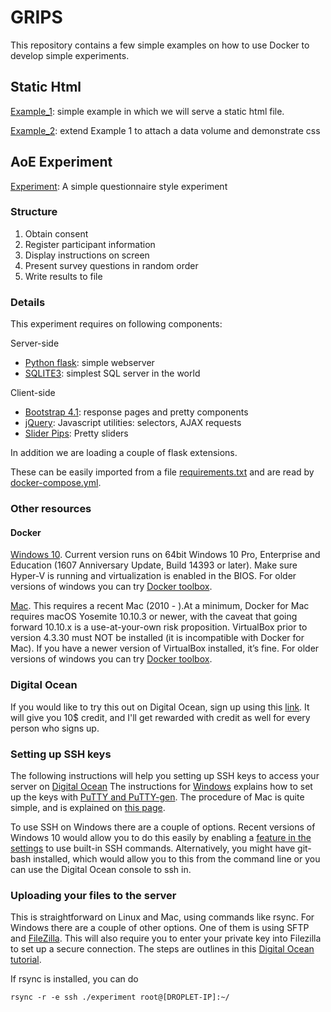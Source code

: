 # GRIPS
This repository contains a few simple examples on how to use Docker to develop simple experiments.

## Static Html
[Example_1](/example_1): simple example in which we will serve a static html file.

[Example_2](/example_2): extend Example 1 to attach a data volume and demonstrate css


## AoE Experiment
[Experiment](/experiment): A simple questionnaire style experiment

### Structure
1. Obtain consent
2. Register participant information
3. Display instructions on screen
4. Present survey questions in random order
5. Write results to file

### Details
This experiment requires on following components:

Server-side
* [Python flask](http://flask.pocoo.org/): simple webserver
* [SQLITE3](https://www.sqlite.org/index.html): simplest SQL server in the world

Client-side
* [Bootstrap 4.1](https://getbootstrap.com/): response pages and pretty components
* [jQuery](https://jquery.com/): Javascript utilities: selectors, AJAX requests
* [Slider Pips](http://simeydotme.github.io/jQuery-ui-Slider-Pips/): Pretty sliders


In addition we are loading a couple of flask extensions. 

These can be easily imported from a file [requirements.txt](/experiment/requirements.txt)
 and are read by [docker-compose.yml](/experiment/docker-compose.yml).

### Other resources
#### Docker
[Windows 10](https://docs.docker.com/docker-for-windows/install/). 
Current version runs on 64bit Windows 10 Pro, Enterprise and Education (1607 Anniversary Update, Build 14393 or later).
Make sure Hyper-V is running and virtualization is enabled in the BIOS.
For older versions of windows you can try [Docker toolbox](https://docs.docker.com/toolbox/toolbox_install_windows/
).

[Mac](https://docs.docker.com/docker-for-mac/install/). 
This requires a recent Mac (2010 - ).At a minimum, Docker for Mac requires macOS Yosemite 10.10.3 or newer, with the caveat that going forward 10.10.x is a use-at-your-own risk proposition. VirtualBox prior to version 4.3.30 must NOT be installed (it is incompatible with Docker for Mac). If you have a newer version of VirtualBox installed, it’s fine.
For older versions of windows you can try [Docker toolbox](https://docs.docker.com/toolbox/toolbox_install_mac/
).

### Digital Ocean
If you would like to try this out on Digital Ocean, sign up using this [link](https://m.do.co/c/3c36249270c6). It will give you 10$ credit, and I'll get rewarded with credit as well for every person who signs up.


### Setting up SSH keys
The following instructions will help you setting up SSH keys to access your server on [Digital Ocean](https://www.digitalocean.com)
The instructions for [Windows](https://www.digitalocean.com/community/tutorials/how-to-use-ssh-keys-with-putty-on-digitalocean-droplets-windows-users) explains how to set up the keys with [PuTTY and PuTTY-gen](http://www.chiark.greenend.org.uk/~sgtatham/putty/download.html). The procedure of Mac is quite simple, and is explained on [this page](https://www.digitalocean.com/community/tutorials/how-to-use-ssh-keys-with-digitalocean-droplets
).




To use SSH on Windows there are a couple of options. Recent versions of Windows 10 would allow you to do this easily by
enabling a [feature in the settings](https://www.howtogeek.com/336775/how-to-enable-and-use-windows-10s-built-in-ssh-commands/
) to use built-in SSH commands. Alternatively, you might have git-bash installed, which would allow you to this from the command line or
you can use the Digital Ocean console to ssh in.


### Uploading your files to the server
This is straightforward on Linux and Mac, using commands like rsync. For Windows there are a couple of other options.
One of them is using SFTP and [FileZilla](https://filezilla-project.org/).  This will also require you to enter your private key into Filezilla to set up a secure connection. The steps are outlines in this [Digital Ocean tutorial](https://www.digitalocean.com/community/tutorials/how-to-use-filezilla-to-transfer-and-manage-files-securely-on-your-vps).

If rsync is installed, you can do
```Shell
rsync -r -e ssh ./experiment root@[DROPLET-IP]:~/
```



